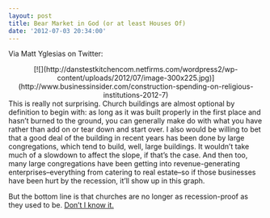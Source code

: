 ```yaml
---
layout: post
title: Bear Market in God (or at least Houses Of)
date: '2012-07-03 20:34:00'
---
```



Via Matt Yglesias on Twitter:

<div style="clear: both; text-align: center;">[![](http://danstestkitchencom.netfirms.com/wordpress2/wp-content/uploads/2012/07/image-300x225.jpg)](http://www.businessinsider.com/construction-spending-on-religious-institutions-2012-7)</div>This is really not surprising. Church buildings are almost optional by definition to begin with: as long as it was built properly in the first place and hasn’t burned to the ground, you can generally make do with what you have rather than add on or tear down and start over. I also would be willing to bet that a good deal of the building in recent years has been done by large congregations, which tend to build, well, large buildings. It wouldn’t take much of a slowdown to affect the slope, if that’s the case. And then too, many large congregations have been getting into revenue-generating enterprises–everything from catering to real estate–so if those businesses have been hurt by the recession, it’ll show up in this graph.

But the bottom line is that churches are no longer as recession-proof as they used to be. [Don’t I know it.](http://danstestkitchencom.netfirms.com/wordpress2/2012/06/28/a-quick-update-on-our-situation-personal/)


